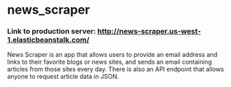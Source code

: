 # news_scraper
### Link to production server: http://news-scraper.us-west-1.elasticbeanstalk.com/

News Scraper is an app that allows users to provide an email address and links to their favorite blogs or news sites, and sends an email containing articles from those sites every day. There is also an API endpoint that allows anyone to request article data in JSON.
